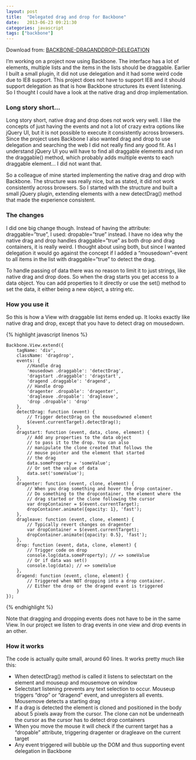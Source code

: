 ```yaml
---
layout: post
title:  "Delegated drag and drop for Backbone"
date:   2013-06-23 09:21:30
categories: javascript
tags: ["backbone"]
---
```


Download from: [BACKBONE-DRAGANDDROP-DELEGATION](https://github.com/christianalfoni/backbone-dragandrop-delegation)

I’m working on a project now using Backbone. The interface has a lot of elements, multiple lists and the items in the lists should be draggable. Earlier I built a small plugin, it did not use delegation and it had some weird code due to IE8 support. This project does not have to support IE8 and it should support delegation as that is how Backbone structures its event listening. So I thought I could have a look at the native drag and drop implementation.

### Long story short…

Long story short, native drag and drop does not work very well. I like the concepts of just having the events and not a lot of crazy extra options like jQuery UI, but it is not possible to execute it consistently across browsers. Since the project uses Backbone I also wanted drag and drop to use delegation and searching the web I did not really find any good fit. As I understand jQuery UI you will have to find all draggable elements and run the draggable() method, which probably adds multiple events to each draggable element… I did not want that.

So a colleague of mine started implementing the native drag and drop with Backbone. The structure was really nice, but as stated, it did not work consistently across browsers. So I started with the structure and built a small jQuery plugin, extending elements with a new detectDrag() method that made the experience consistent.

### The changes

I did one big change though. Instead of having the attribute: draggable=”true”, I used: dropable=”true” instead. I have no idea why the native drag and drop handles draggable=”true” as both drop and drag containers, it is really weird. I thought about using both, but since I wanted delegation it would go against the concept if I added a “mousedown”-event to all items in the list with draggable=”true” to detect the drag.

To handle passing of data there was no reason to limit it to just strings, like native drag and drop does. So when the drag starts you get access to a data object. You can add properties to it directly or use the set() method to set the data, it either being a new object, a string etc.

### How you use it

So this is how a View with draggable list items ended up. It looks exactly like native drag and drop, except that you have to detect drag on mousedown.

{% highlight javascript linenos %}

    Backbone.View.extend({
        tagName: 'div',
        className: 'dragdrop',
        events: {
            //Handle drag
            'mousedown .draggable': 'detectDrag',
            'dragstart .draggable': 'dragstart',
            'dragend .draggable': 'dragend',
            // Handle drop
            'dragenter .dropable': 'dragenter',
            'dragleave .dropable': 'dragleave',
            'drop .dropable': 'drop'
        },
        detectDrag: function (event) {
            // Trigger detectDrag on the mousedowned element
            $(event.currentTarget).detectDrag();
        },
        dragstart: function (event, data, clone, element) {
            // Add any properties to the data object
            // to pass it to the drop. You can also
            // manipulate the clone created that follows the
            // mouse pointer and the element that started
            // the drag
            data.someProperty = 'someValue';
            // Or set the value of data
            data.set('someValue');
        },
        dragenter: function (event, clone, element) {
            // When you drag something and hover the drop container.
            // Do something to the dropcontainer, the element where the
            // drag started or the clone following the cursor
            var dropContainer = $(event.currentTarget);
            dropContainer.animate({opacity: 1}, 'fast');
        },
        dragleave: function (event, clone, element) {
            // Typically revert changes on dragenter
            var dropContainer = $(event.currentTarget);
            dropContainer.animate({opacity: 0.5}, 'fast');
        },
        drop: function (event, data, clone, element) {
            // Trigger code on drop
            console.log(data.someProperty); // => someValue
            // Or if data was set()
            console.log(data); // => someValue
        },
        dragend: function (event, clone, element) {
            // Triggered when NOT dropping into a drop container.
            // Either the drop or the dragend event is triggered
        }
    });

{% endhighlight %}

Note that dragging and dropping events does not have to be in the same View. In our project we listen to drag events in one view and drop events in an other.

### How it works

The code is actually quite small, around 60 lines. It works pretty much like this:

- When detectDrag() method is called it listens to selectstart on the element and mouseup and mousemove on window
- Selectstart listening prevents any text selection to occur. Mouseup triggers “drop” or “dragend” event, and unregisters all events. Mousemove detects a starting drag
- If a drag is detected the element is cloned and positioned in the body about 5 pixels away from the cursor. The clone can not be underneath the cursor as the cursor has to detect drop containers
- When you move the mouse it will check if the current target has a “dropable” attribute, triggering dragenter or dragleave on the current target
- Any event triggered will bubble up the DOM and thus supporting event delegation in Backbone